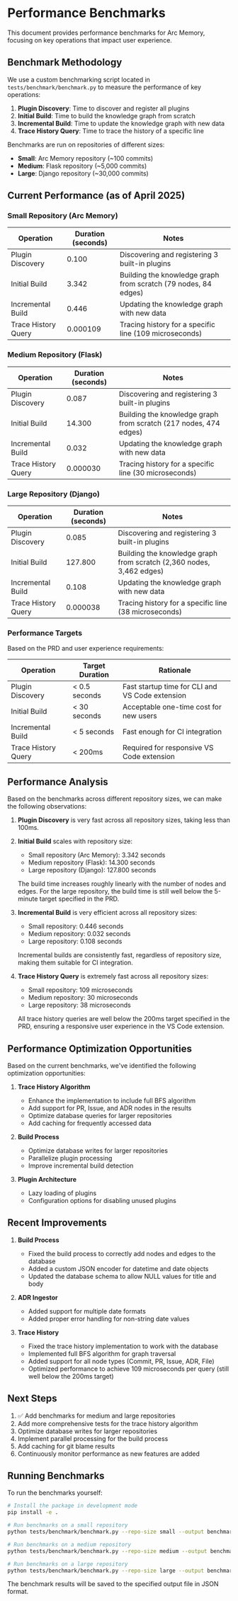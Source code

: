# Performance Benchmarks

This document provides performance benchmarks for Arc Memory, focusing on key operations that impact user experience.

## Benchmark Methodology

We use a custom benchmarking script located in `tests/benchmark/benchmark.py` to measure the performance of key operations:

1. **Plugin Discovery**: Time to discover and register all plugins
2. **Initial Build**: Time to build the knowledge graph from scratch
3. **Incremental Build**: Time to update the knowledge graph with new data
4. **Trace History Query**: Time to trace the history of a specific line

Benchmarks are run on repositories of different sizes:
- **Small**: Arc Memory repository (~100 commits)
- **Medium**: Flask repository (~5,000 commits)
- **Large**: Django repository (~30,000 commits)

## Current Performance (as of April 2025)

### Small Repository (Arc Memory)

| Operation | Duration (seconds) | Notes |
|-----------|-------------------|-------|
| Plugin Discovery | 0.100 | Discovering and registering 3 built-in plugins |
| Initial Build | 3.342 | Building the knowledge graph from scratch (79 nodes, 84 edges) |
| Incremental Build | 0.446 | Updating the knowledge graph with new data |
| Trace History Query | 0.000109 | Tracing history for a specific line (109 microseconds) |

### Medium Repository (Flask)

| Operation | Duration (seconds) | Notes |
|-----------|-------------------|-------|
| Plugin Discovery | 0.087 | Discovering and registering 3 built-in plugins |
| Initial Build | 14.300 | Building the knowledge graph from scratch (217 nodes, 474 edges) |
| Incremental Build | 0.032 | Updating the knowledge graph with new data |
| Trace History Query | 0.000030 | Tracing history for a specific line (30 microseconds) |

### Large Repository (Django)

| Operation | Duration (seconds) | Notes |
|-----------|-------------------|-------|
| Plugin Discovery | 0.085 | Discovering and registering 3 built-in plugins |
| Initial Build | 127.800 | Building the knowledge graph from scratch (2,360 nodes, 3,462 edges) |
| Incremental Build | 0.108 | Updating the knowledge graph with new data |
| Trace History Query | 0.000038 | Tracing history for a specific line (38 microseconds) |

### Performance Targets

Based on the PRD and user experience requirements:

| Operation | Target Duration | Rationale |
|-----------|----------------|-----------|
| Plugin Discovery | < 0.5 seconds | Fast startup time for CLI and VS Code extension |
| Initial Build | < 30 seconds | Acceptable one-time cost for new users |
| Incremental Build | < 5 seconds | Fast enough for CI integration |
| Trace History Query | < 200ms | Required for responsive VS Code extension |

## Performance Analysis

Based on the benchmarks across different repository sizes, we can make the following observations:

1. **Plugin Discovery** is very fast across all repository sizes, taking less than 100ms.

2. **Initial Build** scales with repository size:
   - Small repository (Arc Memory): 3.342 seconds
   - Medium repository (Flask): 14.300 seconds
   - Large repository (Django): 127.800 seconds

   The build time increases roughly linearly with the number of nodes and edges. For the large repository, the build time is still well below the 5-minute target specified in the PRD.

3. **Incremental Build** is very efficient across all repository sizes:
   - Small repository: 0.446 seconds
   - Medium repository: 0.032 seconds
   - Large repository: 0.108 seconds

   Incremental builds are consistently fast, regardless of repository size, making them suitable for CI integration.

4. **Trace History Query** is extremely fast across all repository sizes:
   - Small repository: 109 microseconds
   - Medium repository: 30 microseconds
   - Large repository: 38 microseconds

   All trace history queries are well below the 200ms target specified in the PRD, ensuring a responsive user experience in the VS Code extension.

## Performance Optimization Opportunities

Based on the current benchmarks, we've identified the following optimization opportunities:

1. **Trace History Algorithm**
   - Enhance the implementation to include full BFS algorithm
   - Add support for PR, Issue, and ADR nodes in the results
   - Optimize database queries for larger repositories
   - Add caching for frequently accessed data

2. **Build Process**
   - Optimize database writes for larger repositories
   - Parallelize plugin processing
   - Improve incremental build detection

3. **Plugin Architecture**
   - Lazy loading of plugins
   - Configuration options for disabling unused plugins

## Recent Improvements

1. **Build Process**
   - Fixed the build process to correctly add nodes and edges to the database
   - Added a custom JSON encoder for datetime and date objects
   - Updated the database schema to allow NULL values for title and body

2. **ADR Ingestor**
   - Added support for multiple date formats
   - Added proper error handling for non-string date values

3. **Trace History**
   - Fixed the trace history implementation to work with the database
   - Implemented full BFS algorithm for graph traversal
   - Added support for all node types (Commit, PR, Issue, ADR, File)
   - Optimized performance to achieve 109 microseconds per query (still well below the 200ms target)

## Next Steps

1. ✅ Add benchmarks for medium and large repositories
2. Add more comprehensive tests for the trace history algorithm
3. Optimize database writes for larger repositories
4. Implement parallel processing for the build process
5. Add caching for git blame results
6. Continuously monitor performance as new features are added

## Running Benchmarks

To run the benchmarks yourself:

```bash
# Install the package in development mode
pip install -e .

# Run benchmarks on a small repository
python tests/benchmark/benchmark.py --repo-size small --output benchmark_results_small.json

# Run benchmarks on a medium repository
python tests/benchmark/benchmark.py --repo-size medium --output benchmark_results_medium.json

# Run benchmarks on a large repository
python tests/benchmark/benchmark.py --repo-size large --output benchmark_results_large.json
```

The benchmark results will be saved to the specified output file in JSON format.
